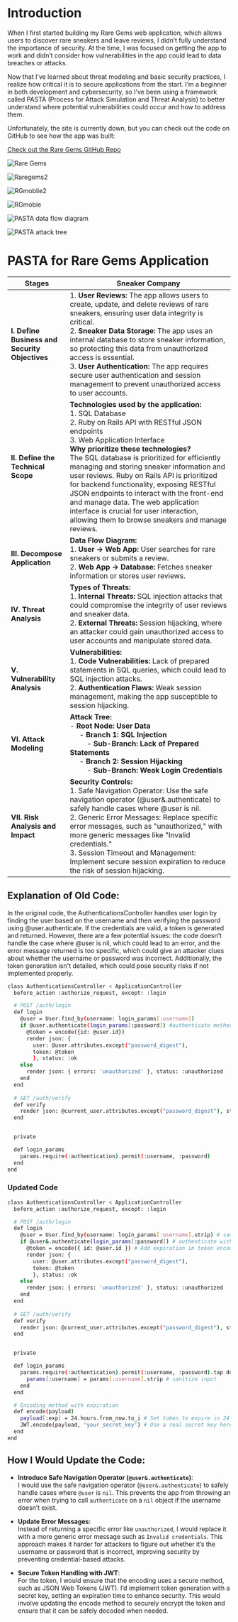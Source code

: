 # Introduction
When I first started building my Rare Gems web application, which allows users to discover rare sneakers and leave reviews, I didn’t fully understand the importance of security. At the time, I was focused on getting the app to work and didn’t consider how vulnerabilities in the app could lead to data breaches or attacks.

Now that I’ve learned about threat modeling and basic security practices, I realize how critical it is to secure applications from the start. I’m a beginner in both development and cybersecurity, so I’ve been using a framework called PASTA (Process for Attack Simulation and Threat Analysis) to better understand where potential vulnerabilities could occur and how to address them.

Unfortunately, the site is currently down, but you can check out the code on GitHub to see how the app was built:

[Check out the Rare Gems GitHub Repo](https://github.com/VirginieBonhomme/Rare-Gems?tab=readme-ov-file#libraries-and-dependencies)


![Rare Gems](https://github.com/user-attachments/assets/c8b7cdd7-75c0-45a1-ad32-5f33564fa9d0)

![Raregems2](https://github.com/user-attachments/assets/4b28dfe4-1955-41b2-b546-b4b748b01319)

![RGmoblie2](https://github.com/user-attachments/assets/849d8280-3fb9-4be8-bfe4-a9498b0c6d3d)


![RGmobie](https://github.com/user-attachments/assets/981820b1-5f01-484b-a9e8-dcdcd6370537)

![PASTA data flow diagram](https://github.com/user-attachments/assets/1a92b905-0a82-44b2-9203-69dc9898376a)

![PASTA attack tree](https://github.com/user-attachments/assets/d306a075-38b1-4022-8c27-910717703cd8)



# PASTA for Rare Gems Application

| **Stages**                        | **Sneaker Company**                                                                                                                                                             |
|------------------------------------|---------------------------------------------------------------------------------------------------------------------------------------------------------------------------------|
| **I. Define Business and Security Objectives** | 1. **User Reviews:** The app allows users to create, update, and delete reviews of rare sneakers, ensuring user data integrity is critical.<br>2. **Sneaker Data Storage:** The app uses an internal database to store sneaker information, so protecting this data from unauthorized access is essential.<br>3. **User Authentication:** The app requires secure user authentication and session management to prevent unauthorized access to user accounts. |
| **II. Define the Technical Scope**            | **Technologies used by the application:** <br>1. SQL Database <br>2. Ruby on Rails API with RESTful JSON endpoints <br>3. Web Application Interface <br> **Why prioritize these technologies?** <br> The SQL database is prioritized for efficiently managing and storing sneaker information and user reviews. Ruby on Rails API is prioritized for backend functionality, exposing RESTful JSON endpoints to interact with the front-end and manage data. The web application interface is crucial for user interaction, allowing them to browse sneakers and manage reviews. |
| **III. Decompose Application**               | **Data Flow Diagram:** <br>1. **User → Web App:** User searches for rare sneakers or submits a review. <br>2. **Web App → Database:** Fetches sneaker information or stores user reviews. |
| **IV. Threat Analysis**                      | **Types of Threats:** <br>1. **Internal Threats:** SQL injection attacks that could compromise the integrity of user reviews and sneaker data. <br>2. **External Threats:** Session hijacking, where an attacker could gain unauthorized access to user accounts and manipulate stored data. |
| **V. Vulnerability Analysis**                | **Vulnerabilities:** <br>1. **Code Vulnerabilities:** Lack of prepared statements in SQL queries, which could lead to SQL injection attacks. <br>2. **Authentication Flaws:** Weak session management, making the app susceptible to session hijacking. |
| **VI. Attack Modeling**                      | **Attack Tree:** <br>- **Root Node: User Data** <br> &nbsp;&nbsp;&nbsp;&nbsp; - **Branch 1: SQL Injection** <br> &nbsp;&nbsp;&nbsp;&nbsp;&nbsp;&nbsp;&nbsp;&nbsp; - **Sub-Branch: Lack of Prepared Statements** <br> &nbsp;&nbsp;&nbsp;&nbsp; - **Branch 2: Session Hijacking** <br> &nbsp;&nbsp;&nbsp;&nbsp;&nbsp;&nbsp;&nbsp;&nbsp; - **Sub-Branch: Weak Login Credentials** |
| **VII. Risk Analysis and Impact**            | **Security Controls:** <br>1. Safe Navigation Operator: Use the safe navigation operator (@user&.authenticate) to safely handle cases where @user is nil. <br>2. Generic Error Messages: Replace specific error messages, such as "unauthorized," with more generic messages like "Invalid credentials."  <br>3. Session Timeout and Management: Implement secure session expiration to reduce the risk of session hijacking. |


## Explanation of Old Code:
In the original code, the AuthenticationsController handles user login by finding the user based on the username and then verifying the password using @user.authenticate. If the credentials are valid, a token is generated and returned. However, there are a few potential issues: the code doesn’t handle the case where @user is nil, which could lead to an error, and the error message returned is too specific, which could give an attacker clues about whether the username or password was incorrect. Additionally, the token generation isn't detailed, which could pose security risks if not implemented properly.


```bash
class AuthenticationsController < ApplicationController
  before_action :authorize_request, except: :login

  # POST /auth/login
  def login
    @user = User.find_by(username: login_params[:username])
    if @user.authenticate(login_params[:password]) #authenticate method provided by Bcrypt and 'has_secure_password'
      @token = encode({id: @user.id})
      render json: {
        user: @user.attributes.except("password_digest"),
        token: @token
        }, status: :ok
    else
      render json: { errors: 'unauthorized' }, status: :unauthorized
    end
  end
  
  # GET /auth/verify
  def verify
    render json: @current_user.attributes.except("password_digest"), status: :ok
  end


  private

  def login_params
    params.require(:authentication).permit(:username, :password)
  end
end
```

### Updated Code
```bash
class AuthenticationsController < ApplicationController
  before_action :authorize_request, except: :login

  # POST /auth/login
  def login
    @user = User.find_by(username: login_params[:username].strip) # sanitize input
    if @user&.authenticate(login_params[:password]) # authenticate with BCrypt
      @token = encode({ id: @user.id }) # Add expiration in token encoding
      render json: {
        user: @user.attributes.except("password_digest"),
        token: @token
        }, status: :ok
    else
      render json: { errors: 'unauthorized' }, status: :unauthorized
    end
  end
  
  # GET /auth/verify
  def verify
    render json: @current_user.attributes.except("password_digest"), status: :ok
  end


  private

  def login_params
    params.require(:authentication).permit(:username, :password).tap do |params|
      params[:username] = params[:username].strip # sanitize input
    end
  end

  # Encoding method with expiration
  def encode(payload)
    payload[:exp] = 24.hours.from_now.to_i # Set token to expire in 24 hours
    JWT.encode(payload, 'your_secret_key') # Use a real secret key here
  end
end
```


## How I Would Update the Code:

- **Introduce Safe Navigation Operator (`@user&.authenticate`)**:  
  I would use the safe navigation operator (`@user&.authenticate`) to safely handle cases where `@user` is `nil`. This prevents the app from throwing an error when trying to call `authenticate` on a `nil` object if the username doesn’t exist.
  
- **Update Error Messages**:  
 Instead of returning a specific error like `unauthorized`, I would replace it with a more generic error message such as `Invalid credentials`. This approach makes it harder for attackers to figure out whether it’s the username or password that is incorrect, improving security by preventing credential-based attacks.

- **Secure Token Handling with JWT**:  
For the token, I would ensure that the encoding uses a secure method, such as JSON Web Tokens (JWT). I’d implement token generation with a secret key, setting an expiration time to enhance security. This would involve updating the encode method to securely encrypt the token and ensure that it can be safely decoded when needed.

